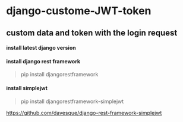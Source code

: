 # django-custome-JWT-token
## custom data and token with the login request  
#### install latest django version  
#### install django rest framework
>pip install djangorestframework  
#### install simplejwt  
>pip install djangorestframework-simplejwt

https://github.com/davesque/django-rest-framework-simplejwt


